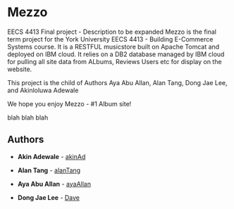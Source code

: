 # Mezzo
EECS 4413 Final project - Description to be expanded 
Mezzo is the final term project for the York University EECS 4413 - Building E-Commerce Systems course. It is a RESTFUL musicstore built on Apache Tomcat and deployed on IBM cloud. It relies on a DB2 database managed by IBM cloud for pulling all site data from ALbums, Reviews Users etc for display on the website. 

This project is the child of Authors Aya Abu Allan, Alan Tang, Dong Jae Lee, and Akinloluwa Adewale

We hope you enjoy Mezzo - #1 Album site!




 blah 
 blah
 blah
 
 ## Authors
* **Akin Adewale** - [akinAd]("https://github.com/ayaAllan")

* **Alan Tang**  - [alanTang](https://github.com/domainabusers)

* **Aya Abu Allan**  - [ayaAllan]("https://github.com/ayaAllan")

* **Dong Jae Lee**  - [Dave](https://github.com/cima369)
